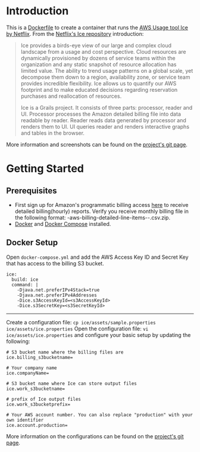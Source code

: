 # Introduction

This is a [Dockerfile](https://docs.docker.com/reference/builder/) to create a container that runs the [AWS Usage tool Ice by Netflix](https://github.com/Netflix/ice). From the [Netflix's Ice repository](https://github.com/Netflix/ice) introduction:

> Ice provides a birds-eye view of our large and complex cloud landscape
> from a usage and cost perspective. Cloud resources are dynamically
> provisioned by dozens of service teams within the organization and any
> static snapshot of resource allocation has limited value. The ability
> to trend usage patterns on a global scale, yet decompose them down to
> a region, availability zone, or service team provides incredible
> flexibility. Ice allows us to quantify our AWS footprint and to make
> educated decisions regarding reservation purchases and reallocation of
> resources.
> 
> Ice is a Grails project. It consists of three parts: processor, reader
> and UI. Processor processes the Amazon detailed billing file into data
> readable by reader. Reader reads data generated by processor and
> renders them to UI. UI queries reader and renders interactive graphs
> and tables in the browser.

More information and screenshots can be found on the [project's git page](https://github.com/Netflix/ice). 

# Getting Started

## Prerequisites 

 - First sign up for Amazon's programmatic billing access [here](http://docs.aws.amazon.com/awsaccountbilling/latest/aboutv2/detailed-billing-reports.html) to receive detailed billing(hourly) reports. Verify you receive monthly billing file in the following format: <accountid>-aws-billing-detailed-line-items-<year>-<month>.csv.zip.
 - [Docker](https://docs.docker.com/installation/) and [Docker Compose](https://docs.docker.com/compose/install/) installed.

## Docker Setup

Open `docker-compose.yml` and add the AWS Access Key ID and Secret Key that has access to the billing S3 bucket.   

    ice:
      build: ice
      command: |
        -Djava.net.preferIPv4Stack=true
        -Djava.net.preferIPv4Addresses
        -Dice.s3AccessKeyId=<s3AccessKeyId>
        -Dice.s3SecretKey=<s3SecretKeyId> 
       
       
----------
     
Create a configuration file:  `cp ice/assets/sample.properties ice/assets/ice.properties`
Open the configuration file:  `vi ice/assets/ice.properties` and configure your basic setup by updating the following:
    
    # S3 bucket name where the billing files are
    ice.billing_s3bucketname=
    
    # Your company name
    ice.companyName=	
    
    # S3 bucket name where Ice can store output files
    ice.work_s3bucketname=
	
	# prefix of Ice output files
	ice.work_s3bucketprefix=
    
    # Your AWS account number. You can also replace "production" with your own identifier 
    ice.account.production=


More information on the configurations can be found on the [project's git page](https://github.com/Netflix/ice). 

